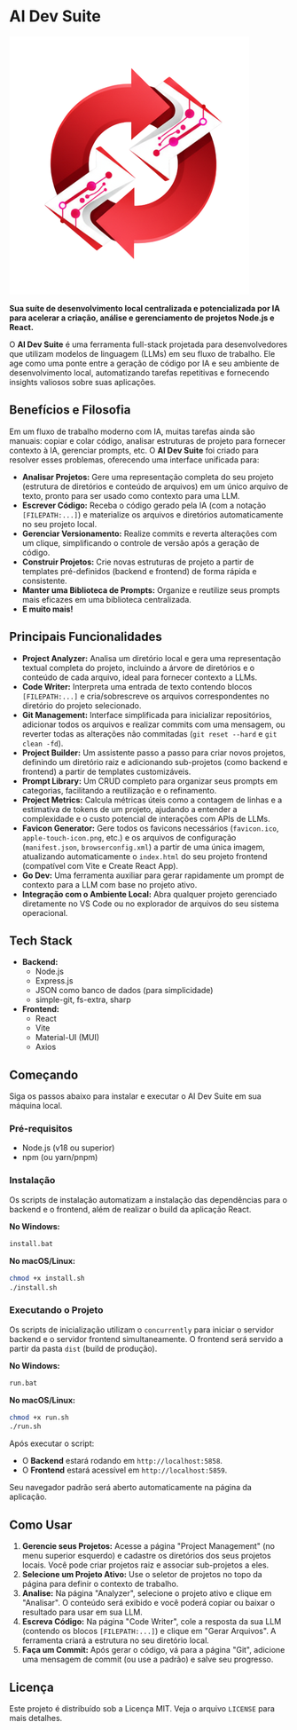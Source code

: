 # AI Dev Suite

![Logo](ai-dev-suite-frontend/src/assets/logo.png)

**Sua suíte de desenvolvimento local centralizada e potencializada por IA para acelerar a criação, análise e gerenciamento de projetos Node.js e React.**

O **AI Dev Suite** é uma ferramenta full-stack projetada para desenvolvedores que utilizam modelos de linguagem (LLMs) em seu fluxo de trabalho. Ele age como uma ponte entre a geração de código por IA e seu ambiente de desenvolvimento local, automatizando tarefas repetitivas e fornecendo insights valiosos sobre suas aplicações.

## Benefícios e Filosofia

Em um fluxo de trabalho moderno com IA, muitas tarefas ainda são manuais: copiar e colar código, analisar estruturas de projeto para fornecer contexto à IA, gerenciar prompts, etc. O **AI Dev Suite** foi criado para resolver esses problemas, oferecendo uma interface unificada para:

- **Analisar Projetos:** Gere uma representação completa do seu projeto (estrutura de diretórios e conteúdo de arquivos) em um único arquivo de texto, pronto para ser usado como contexto para uma LLM.
- **Escrever Código:** Receba o código gerado pela IA (com a notação `[FILEPATH:...]`) e materialize os arquivos e diretórios automaticamente no seu projeto local.
- **Gerenciar Versionamento:** Realize commits e reverta alterações com um clique, simplificando o controle de versão após a geração de código.
- **Construir Projetos:** Crie novas estruturas de projeto a partir de templates pré-definidos (backend e frontend) de forma rápida e consistente.
- **Manter uma Biblioteca de Prompts:** Organize e reutilize seus prompts mais eficazes em uma biblioteca centralizada.
- **E muito mais!**

## Principais Funcionalidades

- **Project Analyzer:** Analisa um diretório local e gera uma representação textual completa do projeto, incluindo a árvore de diretórios e o conteúdo de cada arquivo, ideal para fornecer contexto a LLMs.
- **Code Writer:** Interpreta uma entrada de texto contendo blocos `[FILEPATH:...]` e cria/sobrescreve os arquivos correspondentes no diretório do projeto selecionado.
- **Git Management:** Interface simplificada para inicializar repositórios, adicionar todos os arquivos e realizar commits com uma mensagem, ou reverter todas as alterações não commitadas (`git reset --hard` e `git clean -fd`).
- **Project Builder:** Um assistente passo a passo para criar novos projetos, definindo um diretório raiz e adicionando sub-projetos (como backend e frontend) a partir de templates customizáveis.
- **Prompt Library:** Um CRUD completo para organizar seus prompts em categorias, facilitando a reutilização e o refinamento.
- **Project Metrics:** Calcula métricas úteis como a contagem de linhas e a estimativa de tokens de um projeto, ajudando a entender a complexidade e o custo potencial de interações com APIs de LLMs.
- **Favicon Generator:** Gere todos os favicons necessários (`favicon.ico`, `apple-touch-icon.png`, etc.) e os arquivos de configuração (`manifest.json`, `browserconfig.xml`) a partir de uma única imagem, atualizando automaticamente o `index.html` do seu projeto frontend (compatível com Vite e Create React App).
- **Go Dev:** Uma ferramenta auxiliar para gerar rapidamente um prompt de contexto para a LLM com base no projeto ativo.
- **Integração com o Ambiente Local:** Abra qualquer projeto gerenciado diretamente no VS Code ou no explorador de arquivos do seu sistema operacional.

## Tech Stack

- **Backend:**
  - Node.js
  - Express.js
  - JSON como banco de dados (para simplicidade)
  - simple-git, fs-extra, sharp
- **Frontend:**
  - React
  - Vite
  - Material-UI (MUI)
  - Axios

## Começando

Siga os passos abaixo para instalar e executar o AI Dev Suite em sua máquina local.

### Pré-requisitos

- Node.js (v18 ou superior)
- npm (ou yarn/pnpm)

### Instalação

Os scripts de instalação automatizam a instalação das dependências para o backend e o frontend, além de realizar o build da aplicação React.

**No Windows:**

```bash
install.bat
```

**No macOS/Linux:**

```bash
chmod +x install.sh
./install.sh
```

### Executando o Projeto

Os scripts de inicialização utilizam o `concurrently` para iniciar o servidor backend e o servidor frontend simultaneamente. O frontend será servido a partir da pasta `dist` (build de produção).

**No Windows:**

```bash
run.bat
```

**No macOS/Linux:**

```bash
chmod +x run.sh
./run.sh
```

Após executar o script:

- O **Backend** estará rodando em `http://localhost:5858`.
- O **Frontend** estará acessível em `http://localhost:5859`.

Seu navegador padrão será aberto automaticamente na página da aplicação.

## Como Usar

1.  **Gerencie seus Projetos:** Acesse a página "Project Management" (no menu superior esquerdo) e cadastre os diretórios dos seus projetos locais. Você pode criar projetos raiz e associar sub-projetos a eles.
2.  **Selecione um Projeto Ativo:** Use o seletor de projetos no topo da página para definir o contexto de trabalho.
3.  **Analise:** Na página "Analyzer", selecione o projeto ativo e clique em "Analisar". O conteúdo será exibido e você poderá copiar ou baixar o resultado para usar em sua LLM.
4.  **Escreva Código:** Na página "Code Writer", cole a resposta da sua LLM (contendo os blocos `[FILEPATH:...]`) e clique em "Gerar Arquivos". A ferramenta criará a estrutura no seu diretório local.
5.  **Faça um Commit:** Após gerar o código, vá para a página "Git", adicione uma mensagem de commit (ou use a padrão) e salve seu progresso.

## Licença

Este projeto é distribuído sob a Licença MIT. Veja o arquivo `LICENSE` para mais detalhes.
